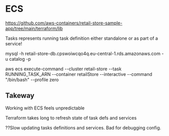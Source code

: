 # ECS

https://github.com/aws-containers/retail-store-sample-app/tree/main/terraform/lib

Tasks represents running task definition either standalone or as part of a service!

mysql -h retail-store-db.cpswoiwcqo4q.eu-central-1.rds.amazonaws.com -u catalog -p

aws ecs execute-command --cluster retail-store --task RUNNING_TASK_ARN  --container retailStore --interactive --command "/bin/bash" --profile zero

## Takeway
Working with ECS feels unpredictable

Terraform takes long to refresh state of task defs and services

??Slow updating tasks definitions and services. Bad for debugging config.